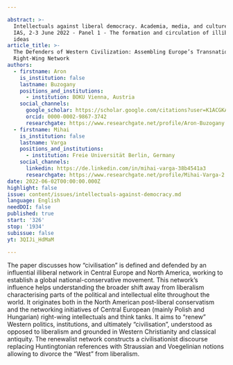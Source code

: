 ```yaml
---

abstract: >-
  Intellectuals against liberal democracy. Academia, media, and culture, Paris
  IAS, 2-3 June 2022 - Panel 1 - The formation and circulation of illiberal
  ideas
article_title: >-
  The Defenders of Western Civilization: Assembling Europe’s Transnational
  Right-Wing Network
authors:
  - firstname: Aron
    is_institution: false
    lastname: Buzogany
    positions_and_institutions:
      - institution: BOKU Vienna, Austria
    social_channels:
      google_scholar: https://scholar.google.com/citations?user=K1ACGKAAAAAJ&hl=en
      orcid: 0000-0002-9867-3742
      researchgate: https://www.researchgate.net/profile/Aron-Buzogany
  - firstname: Mihai
    is_institution: false
    lastname: Varga
    positions_and_institutions:
      - institution: Freie Universität Berlin, Germany
    social_channels:
      linkedin: https://de.linkedin.com/in/mihai-varga-38b4541a3
      researchgate: https://www.researchgate.net/profile/Mihai-Varga-2
date: 2022-06-02T00:00:00.000Z
highlight: false
issue: content/issues/intellectuals-against-democracy.md
language: English
needDOI: false
published: true
start: '326'
stop: '1934'
subissue: false
yt: 3QIJi_HdMaM

---
```



The paper discusses how “civilisation” is defined and defended by an influential illiberal network in Central Europe and North America, working to establish a global national-conservative movement. This network’s influence helps understanding the broader shift away from liberalism characterising parts of the political and intellectual elite throughout the world. It originates both in the North American post-liberal conservatism and the networking initiatives of Central European (mainly Polish and Hungarian) right-wing intellectuals and think tanks. It aims to “renew” Western politics, institutions, and ultimately “civilisation”, understood as opposed to liberalism and grounded in Western Christianity and classical antiquity. The renewalist network constructs a civilisationist discourse replacing Huntingtonian references with Straussian and Voegelinian notions allowing to divorce the “West” from liberalism.

<Youtube yt="3QIJi_HdMaM" caption="The defenders of Western civilization: Assembling Europe’s transnational right-wing network" start="326" stop="1934"></Youtube>